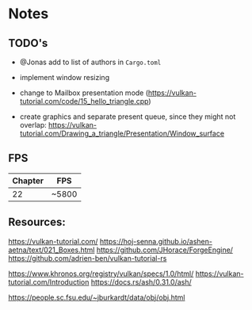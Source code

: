 # Notes

## TODO's

- @Jonas add to list of authors in `Cargo.toml`
- implement window resizing
- change to Mailbox presentation mode (https://vulkan-tutorial.com/code/15_hello_triangle.cpp)

- create graphics and separate present queue, since they might not overlap: https://vulkan-tutorial.com/Drawing_a_triangle/Presentation/Window_surface


## FPS

| Chapter | FPS   |
| ------- | ----- |
| 22      | ~5800 |

## Resources:
https://vulkan-tutorial.com/
https://hoj-senna.github.io/ashen-aetna/text/021_Boxes.html
https://github.com/JHorace/ForgeEngine/
https://github.com/adrien-ben/vulkan-tutorial-rs

https://www.khronos.org/registry/vulkan/specs/1.0/html/
https://vulkan-tutorial.com/Introduction
https://docs.rs/ash/0.31.0/ash/


https://people.sc.fsu.edu/~jburkardt/data/obj/obj.html
